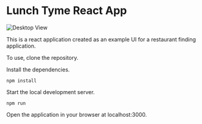 # Lunch Tyme React App

![Desktop View](https://i.imgur.com/CVjjmKA.png)

This is a react application created as an example UI for a restaurant finding application. 

To use, clone the repository. 

Install the dependencies.

`npm install`

Start the local development server.

`npm run`

Open the application in your browser at localhost:3000.